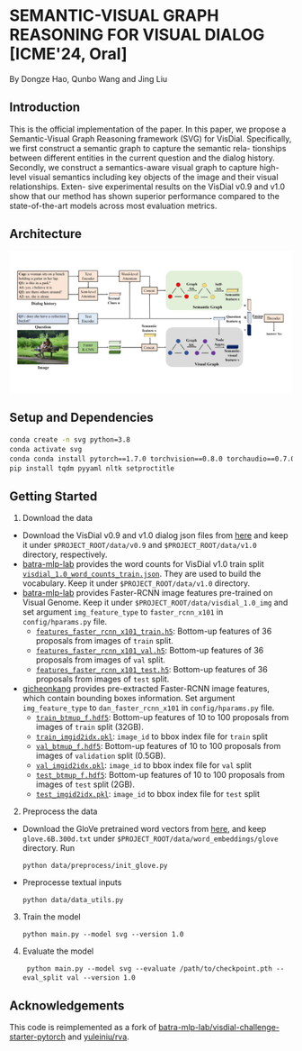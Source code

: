 # SEMANTIC-VISUAL GRAPH REASONING FOR VISUAL DIALOG [ICME'24, Oral]

By Dongze Hao, Qunbo Wang and Jing Liu

## Introduction

This is the official implementation of the paper.  In this paper, we propose a Semantic-Visual Graph
Reasoning framework (SVG) for VisDial. Specifically, we
first construct a semantic graph to capture the semantic rela-
tionships between different entities in the current question and
the dialog history. Secondly, we construct a semantics-aware
visual graph to capture high-level visual semantics including
key objects of the image and their visual relationships. Exten-
sive experimental results on the VisDial v0.9 and v1.0 show
that our method has shown superior performance compared
to the state-of-the-art models across most evaluation metrics.

## Architecture

![](resources/svg.png)

## Setup and Dependencies

```bash
conda create -n svg python=3.8
conda activate svg
conda conda install pytorch==1.7.0 torchvision==0.8.0 torchaudio==0.7.0 cudatoolkit=10.2 -c pytorch
pip install tqdm pyyaml nltk setproctitle
```

## Getting Started
1. Download the data
- Download the VisDial v0.9 and v1.0 dialog json files from [here](https://visualdialog.org/data) and keep it under `$PROJECT_ROOT/data/v0.9` and `$PROJECT_ROOT/data/v1.0` directory, respectively.
- [batra-mlp-lab](https://www.github.com/batra-mlp-lab/visdial-challenge-starter-pytorch) provides the word counts for VisDial v1.0 train split [`visdial_1.0_word_counts_train.json`](https://s3.amazonaws.com/visual-dialog/data/v1.0/2019/visdial_1.0_word_counts_train.json). 
  They are used to build the vocabulary. Keep it under `$PROJECT_ROOT/data/v1.0` directory.
- [batra-mlp-lab](https://www.github.com/batra-mlp-lab/visdial-challenge-starter-pytorch) provides Faster-RCNN image features pre-trained on Visual Genome. Keep it under `$PROJECT_ROOT/data/visdial_1.0_img` and set argument `img_feature_type` to `faster_rcnn_x101` in `config/hparams.py` file.
  * [`features_faster_rcnn_x101_train.h5`](https://s3.amazonaws.com/visual-dialog/data/v1.0/2019/features_faster_rcnn_x101_train.h5): Bottom-up features of 36 proposals from images of `train` split.
  * [`features_faster_rcnn_x101_val.h5`](https://s3.amazonaws.com/visual-dialog/data/v1.0/2019/features_faster_rcnn_x101_val.h5): Bottom-up features of 36 proposals from images of `val` split.
  * [`features_faster_rcnn_x101_test.h5`](https://s3.amazonaws.com/visual-dialog/data/v1.0/2019/features_faster_rcnn_x101_test.h5): Bottom-up features of 36 proposals from images of `test` split.
- [gicheonkang][5] provides pre-extracted Faster-RCNN image features, which contain bounding boxes information. Set argument `img_feature_type` to `dan_faster_rcnn_x101` in `config/hparams.py` file.
  * [`train_btmup_f.hdf5`][6]: Bottom-up features of 10 to 100 proposals from images of `train` split (32GB).
  * [`train_imgid2idx.pkl`][7]: `image_id` to bbox index file for `train` split 
  * [`val_btmup_f.hdf5`][8]: Bottom-up features of 10 to 100 proposals from images of `validation` split (0.5GB).
  * [`val_imgid2idx.pkl`][9]: `image_id` to bbox index file for `val` split
  * [`test_btmup_f.hdf5`][10]: Bottom-up features of 10 to 100 proposals from images of `test` split (2GB).
  * [`test_imgid2idx.pkl`][11]: `image_id` to bbox index file for `test` split 
    
2. Preprocess the data
- Download the GloVe pretrained word vectors from [here][12], and keep `glove.6B.300d.txt` under `$PROJECT_ROOT/data/word_embeddings/glove` directory. Run
    ```shell
    python data/preprocess/init_glove.py
    ```
- Preprocesse textual inputs
    ```shell
    python data/data_utils.py
    ```
3. Train the model
    ```shell
    python main.py --model svg --version 1.0
    ```
4. Evaluate the model
   ```shell
    python main.py --model svg --evaluate /path/to/checkpoint.pth --eval_split val --version 1.0
    ```
##  Acknowledgements

This code is reimplemented as a fork of [batra-mlp-lab/visdial-challenge-starter-pytorch][1] and [yuleiniu/rva][2].

[1]: https://www.github.com/batra-mlp-lab/visdial-challenge-starter-pytorch
[2]: https://github.com/yuleiniu/rva
[5]: https://github.com/yuleiniu/rva
[6]: https://drive.google.com/file/d/1NYlSSikwEAqpJDsNGqOxgc0ZOkpQtom9/view?usp=sharing
[7]: https://drive.google.com/file/d/1QSi0Lr4XKdQ2LdoS1taS6P9IBVAKRntF/view?usp=sharing
[8]: https://drive.google.com/file/d/1NI5TNKKhqm6ggpB2CK4k8yKiYQE3efW6/view?usp=sharing
[9]: https://drive.google.com/file/d/1nTBaLziRIVkKAqFtQ-YIbXew2tYMUOSZ/view?usp=sharing
[10]: https://drive.google.com/file/d/1BXWPV3k-HxlTw_k3-kTV6JhWrdzXsT7W/view?usp=sharing
[11]: https://drive.google.com/file/d/1_32kGhd6wKzQLqfmqJzIHubfZwe9nhFy/view?usp=sharing
[12]: http://nlp.stanford.edu/data/glove.6B.zip